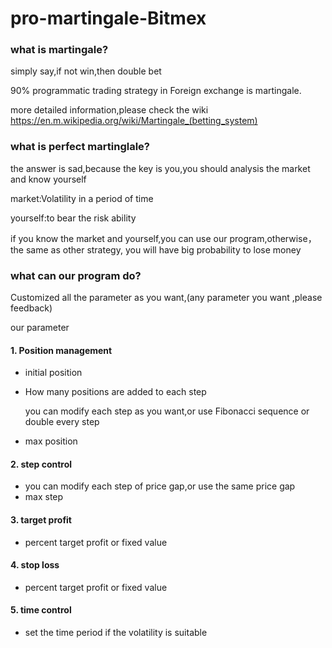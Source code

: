 # pro-martingale-Bitmex

### what is martingale?
simply say,if not win,then double bet

90% programmatic trading strategy in Foreign exchange is martingale.

more detailed information,please check the wiki https://en.m.wikipedia.org/wiki/Martingale_(betting_system)


### what is perfect martinglale?
the answer is sad,because the key is you,you should analysis the market and know yourself

market:Volatility in a period of time

yourself:to bear the risk ability

if you know the market and yourself,you can use our program,otherwise，the same as other strategy, you will have big probability to lose money

### what can our program do?
Customized all the parameter as you want,(any parameter you want ,please feedback)

our parameter
#### 1. Position management
- initial position
- How many positions are added to each step

   you can modify each step as you want,or use Fibonacci sequence or double every step
- max position
#### 2.  step control
- you can modify each step of price gap,or use the same price gap
- max step
#### 3.  target profit
- percent target profit or fixed value
#### 4. stop loss
- percent target profit or fixed value
#### 5.  time control
- set the time period if the volatility is suitable
